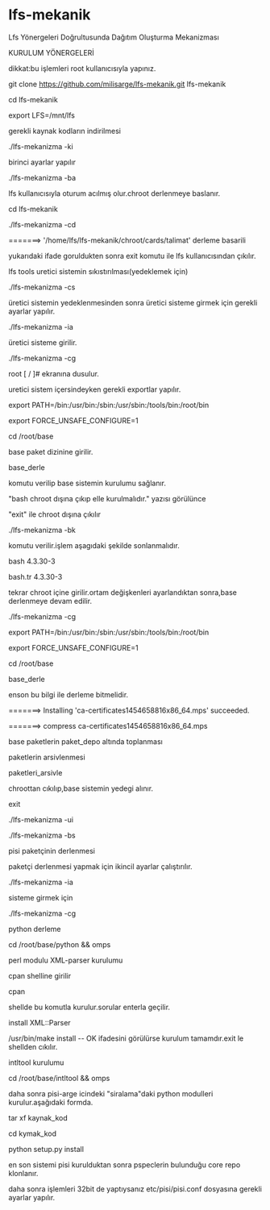 # lfs-mekanik
Lfs Yönergeleri Doğrultusunda Dağıtım Oluşturma Mekanizması

 KURULUM YÖNERGELERİ

 dikkat:bu işlemleri root kullanıcısıyla yapınız.

 git clone https://github.com/milisarge/lfs-mekanik.git lfs-mekanik 
 
 cd lfs-mekanik
 
 export LFS=/mnt/lfs

 gerekli kaynak kodların indirilmesi 
 
 ./lfs-mekanizma -ki

 birinci ayarlar yapılır
 
 ./lfs-mekanizma -ba

 lfs kullanıcısıyla oturum acılmış olur.chroot derlenmeye baslanır.

 cd lfs-mekanik 
 
 ./lfs-mekanizma -cd

 =======>  '/home/lfs/lfs-mekanik/chroot/cards/talimat' derleme basarili 
 
 yukarıdaki ifade goruldukten sonra exit komutu ile lfs kullanıcısından çıkılır.

lfs tools uretici sistemin sıkıstırılması(yedeklemek için)

 ./lfs-mekanizma -cs

üretici sistemin yedeklenmesinden sonra üretici sisteme girmek için gerekli ayarlar yapılır.

 ./lfs-mekanizma -ia

 üretici sisteme girilir.

 ./lfs-mekanizma -cg

 root [ / ]#   ekranına dusulur.

uretici sistem içersindeyken gerekli exportlar yapılır.

 export PATH=/bin:/usr/bin:/sbin:/usr/sbin:/tools/bin:/root/bin
 
 export FORCE_UNSAFE_CONFIGURE=1

 cd /root/base 

base paket dizinine girilir.

 base_derle

 komutu verilip base sistemin kurulumu sağlanır.

 "bash chroot dışına çıkıp elle kurulmalıdır."  yazısı görülünce
 
 "exit" ile chroot dışına çıkılır

 ./lfs-mekanizma -bk

 komutu verilir.işlem aşagıdaki şekilde sonlanmalıdır.
 
 bash 4.3.30-3
 
 bash.tr 4.3.30-3

 tekrar chroot içine girilir.ortam değişkenleri ayarlandıktan sonra,base derlenmeye devam edilir.

 ./lfs-mekanizma -cg
 
 export PATH=/bin:/usr/bin:/sbin:/usr/sbin:/tools/bin:/root/bin
 
 export FORCE_UNSAFE_CONFIGURE=1
 
 cd /root/base
 
 base_derle 
 

 enson bu bilgi ile derleme bitmelidir.
 
 =======> Installing 'ca-certificates1454658816x86_64.mps' succeeded.
 
 =======> compress ca-certificates1454658816x86_64.mps
 

 base paketlerin paket_depo altında toplanması

 paketlerin arsivlenmesi

 paketleri_arsivle

 chroottan cıkılıp,base sistemin yedegi alınır.

 exit 
 
 ./lfs-mekanizma -ui
 
 ./lfs-mekanizma -bs

 pisi paketçinin derlenmesi

 paketçi derlenmesi yapmak için ikincil ayarlar çalıştırılır.

 ./lfs-mekanizma -ia

 sisteme girmek için

 ./lfs-mekanizma -cg

 python derleme

 cd /root/base/python && omps

 perl modulu XML-parser kurulumu
 
 cpan shelline girilir

 cpan

 shellde bu komutla kurulur.sorular enterla geçilir.

 install XML::Parser
 
 /usr/bin/make install  -- OK  ifadesini görülürse kurulum tamamdır.exit le shellden cıkılır.

 intltool kurulumu

 cd /root/base/intltool && omps

 daha sonra pisi-arge icindeki "siralama"daki python modulleri kurulur.aşağıdaki formda.

 tar xf kaynak_kod
 
 cd kymak_kod
 
 python setup.py install

en son sistemi pisi kurulduktan sonra pspeclerin bulunduğu core repo klonlanır.

daha sonra işlemleri 32bit de yaptıysanız etc/pisi/pisi.conf dosyasına gerekli ayarlar yapılır.
